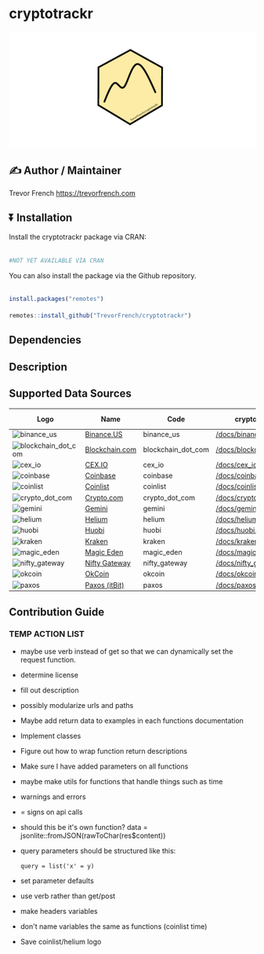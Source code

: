 # cryptotrackr

![cryptotrackr](/man/figures/cryptotrackr.png)

## :writing_hand: Author / Maintainer

Trevor French <https://trevorfrench.com>

## :arrow_double_down: Installation

Install the cryptotrackr package via CRAN:

``` r

#NOT YET AVAILABLE VIA CRAN
```

You can also install the package via the Github repository.

``` r

install.packages("remotes")

remotes::install_github("TrevorFrench/cryptotrackr")
```

## Dependencies

## Description

## Supported Data Sources

| Logo                                                                                                                                    | Name                                             | Code               | cryptotrackr Docs                                                                                                | Exchange Docs                                                                                          | Source Code                                                                                              |
|-----------------------------------------------------------------------------------------------------------------------------------------|--------------------------------------------------|--------------------|------------------------------------------------------------------------------------------------------------------|--------------------------------------------------------------------------------------------------------|----------------------------------------------------------------------------------------------------------|
| ![binance_us](https://user-images.githubusercontent.com/1294454/65177307-217b7c80-da5f-11e9-876e-0b748ba0a358.jpg)                      | [Binance.US](https://binance.us/)                | binance_us         | [/docs/binance_us.md](https://github.com/TrevorFrench/cryptotrackr/blob/main/docs/binance_us.md)                 | [🏢](https://docs.binance.us/)                                                                         | [/R/binance_us.R](https://github.com/TrevorFrench/cryptotrackr/blob/main/R/binance_us.R)                 |
| ![blockchain_dot_com](https://user-images.githubusercontent.com/1294454/147515585-1296e91b-7398-45e5-9d32-f6121538533f.jpeg)            | [Blockchain.com](https://www.blockchain.com/en/) | blockchain_dot_com | [/docs/blockchain_dot_com.md](https://github.com/TrevorFrench/cryptotrackr/blob/main/docs/blockchain_dot_com.md) | [🏢](https://api.blockchain.com/v3/#/)                                                                 | [/R/blockchain_dot_com.R](https://github.com/TrevorFrench/cryptotrackr/blob/main/R/blockchain_dot_com.R) |
| ![cex_io](https://user-images.githubusercontent.com/1294454/27766442-8ddc33b0-5ed8-11e7-8b98-f786aef0f3c9.jpg)                          | [CEX.IO](https://cex.io/)                        | cex_io             | [/docs/cex_io.md](https://github.com/TrevorFrench/cryptotrackr/blob/main/docs/cex_io.md)                         | [🏢](https://docs.cex.io/#cex-io-api-introduction)                                                     | [/R/cex_io.R](https://github.com/TrevorFrench/cryptotrackr/blob/main/R/cex_io.R)                         |
| ![coinbase](https://user-images.githubusercontent.com/1294454/40811661-b6eceae2-653a-11e8-829e-10bfadb078cf.jpg)                        | [Coinbase](https://www.coinbase.com/)            | coinbase           | [/docs/coinbase.md](https://github.com/TrevorFrench/cryptotrackr/blob/main/docs/coinbase.md)                     | [🏢](https://docs.cloud.coinbase.com/advanced-trade-api/reference)                                     | [/R/coinbase.R](https://github.com/TrevorFrench/cryptotrackr/blob/main/R/coinbase.R)                     |
| ![coinlist](https://coinlist.co/assets/shared/coinlist_logo_black-0a6489d220c15f8f95242acb727bacbdd9d8b36ed91027ed7af138992dcbb4ce.svg) | [Coinlist](https://coinlist.co/)                 | coinlist           | [/docs/coinlist.md](https://github.com/TrevorFrench/cryptotrackr/blob/main/docs/coinlist.md)                     | [🏢](https://trade-docs.coinlist.co/#introduction)                                                     | [/R/coinlist.R](https://github.com/TrevorFrench/cryptotrackr/blob/main/R/coinlist.R)                     |
| ![crypto_dot_com](https://user-images.githubusercontent.com/1294454/147792121-38ed5e36-c229-48d6-b49a-48d05fc19ed4.jpeg)                | [Crypto.com](https://crypto.com/)                | crypto_dot_com     | [/docs/crypto_dot_com.md](https://github.com/TrevorFrench/cryptotrackr/blob/main/docs/crypto_dot_com.md)         | [🏢](https://exchange-docs.crypto.com/spot/index.html)                                                 | [/R/crypto_dot_com.R](https://github.com/TrevorFrench/cryptotrackr/blob/main/R/crypto_com.R)             |
| ![gemini](https://user-images.githubusercontent.com/1294454/27816857-ce7be644-6096-11e7-82d6-3c257263229c.jpg)                          | [Gemini](https://www.gemini.com/)                | gemini             | [/docs/gemini.md](https://github.com/TrevorFrench/cryptotrackr/blob/main/docs/gemini.md)                         | [🏢](https://docs.gemini.com/rest-api/)                                                                | [/R/gemini.R](https://github.com/TrevorFrench/cryptotrackr/blob/main/R/gemini.R)                         |
| ![helium](https://docs.helium.com/img/icons/logoblack.svg)                                                                              | [Helium](https://www.helium.com/)                | helium             | [/docs/helium.md](https://github.com/TrevorFrench/cryptotrackr/blob/main/docs/helium.md)                         | [🏢](https://docs.helium.com/api/)                                                                     | [/R/helium.R](https://github.com/TrevorFrench/cryptotrackr/blob/main/R/helium.R)                         |
| ![huobi](https://user-images.githubusercontent.com/1294454/85734211-85755480-b705-11ea-8b35-0b7f1db33a2f.jpg)                           | [Huobi](https://www.huobi.com/)                  | huobi              | [/docs/huobi.md](https://github.com/TrevorFrench/cryptotrackr/blob/main/docs/huobi.md)                           | [🏢](https://huobiapi.github.io/docs/spot/v1/en/)                                                      | [/R/huobi.R](https://github.com/TrevorFrench/cryptotrackr/blob/main/R/huobi.R)                           |
| ![kraken](https://user-images.githubusercontent.com/51840849/76173629-fc67fb00-61b1-11ea-84fe-f2de582f58a3.jpg)                         | [Kraken](https://www.kraken.com/)                | kraken             | [/docs/kraken.md](https://github.com/TrevorFrench/cryptotrackr/blob/main/docs/kraken.md)                         | [🏢](https://docs.kraken.com/rest/)                                                                    | [/R/kraken.R](https://github.com/TrevorFrench/cryptotrackr/blob/main/R/kraken.R)                         |
| ![magic_eden](https://dka575ofm4ao0.cloudfront.net/pages-transactional_logos/retina/271035/ME_Full_Gradient.png)                        | [Magic Eden](https://magiceden.io/)              | magic_eden         | [/docs/magic_eden.md](https://github.com/TrevorFrench/cryptotrackr/blob/main/docs/magic_eden.md)                 | [🏢](https://api.magiceden.dev/)                                                                       | [/R/magic_eden.R](https://github.com/TrevorFrench/cryptotrackr/blob/main/R/magic_eden.R)                 |
| ![nifty_gateway](https://encrypted-tbn0.gstatic.com/images?q=tbn:ANd9GcSrQfBZIOmocIpXpnQxeaKB2X81gSYfJ7X1Ww&usqp=CAU)                   | [Nifty Gateway](https://www.niftygateway.com/)   | nifty_gateway      | [/docs/nifty_gateway.md](https://github.com/TrevorFrench/cryptotrackr/blob/main/docs/nifty_gateway.md)           | [🏢](https://niftygateway.notion.site/Nifty-Gateway-OAuth-Public-API-12d0a73c3ca24ab096084fa0334ba895) | [/R/nifty_gateway.R](https://github.com/TrevorFrench/cryptotrackr/blob/main/R/nifty_gateway.R)           |
| ![okcoin](https://user-images.githubusercontent.com/51840849/87295551-102fbf00-c50e-11ea-90a9-462eebba5829.jpg)                         | [OkCoin](https://www.okcoin.com/)                | okcoin             | [/docs/okcoin.md](https://github.com/TrevorFrench/cryptotrackr/blob/main/docs/okcoin.md)                         | [🏢](https://www.okcoin.com/docs/en/)                                                                  | [/R/okcoin.R](https://github.com/TrevorFrench/cryptotrackr/blob/main/R/okcoin.R)                         |
| ![paxos](https://user-images.githubusercontent.com/1294454/27822159-66153620-60ad-11e7-89e7-005f6d7f3de0.jpg)                           | [Paxos (itBit)](https://paxos.com/itbit/)        | paxos              | [/docs/paxos.md](https://github.com/TrevorFrench/cryptotrackr/blob/main/docs/paxos.md)                           | [🏢](https://developer.paxos.com/docs/v2/api)                                                          | [/R/paxos.R](https://github.com/TrevorFrench/cryptotrackr/blob/main/R/paxos.R)                           |

## Contribution Guide

### TEMP ACTION LIST

-   maybe use verb instead of get so that we can dynamically set the request function.

-   determine license

-   fill out description

-   possibly modularize urls and paths

-   Maybe add return data to examples in each functions documentation

-   Implement classes

-   Figure out how to wrap function return descriptions

-   Make sure I have added parameters on all functions

-   maybe make utils for functions that handle things such as time

-   warnings and errors

-   = signs on api calls

-   should this be it's own function? data = jsonlite::fromJSON(rawToChar(res\$content))

-   query parameters should be structured like this:

        query = list('x' = y)

-   set parameter defaults

-   use verb rather than get/post

-   make headers variables

-   don't name variables the same as functions (coinlist time)

-   Save coinlist/helium logo
